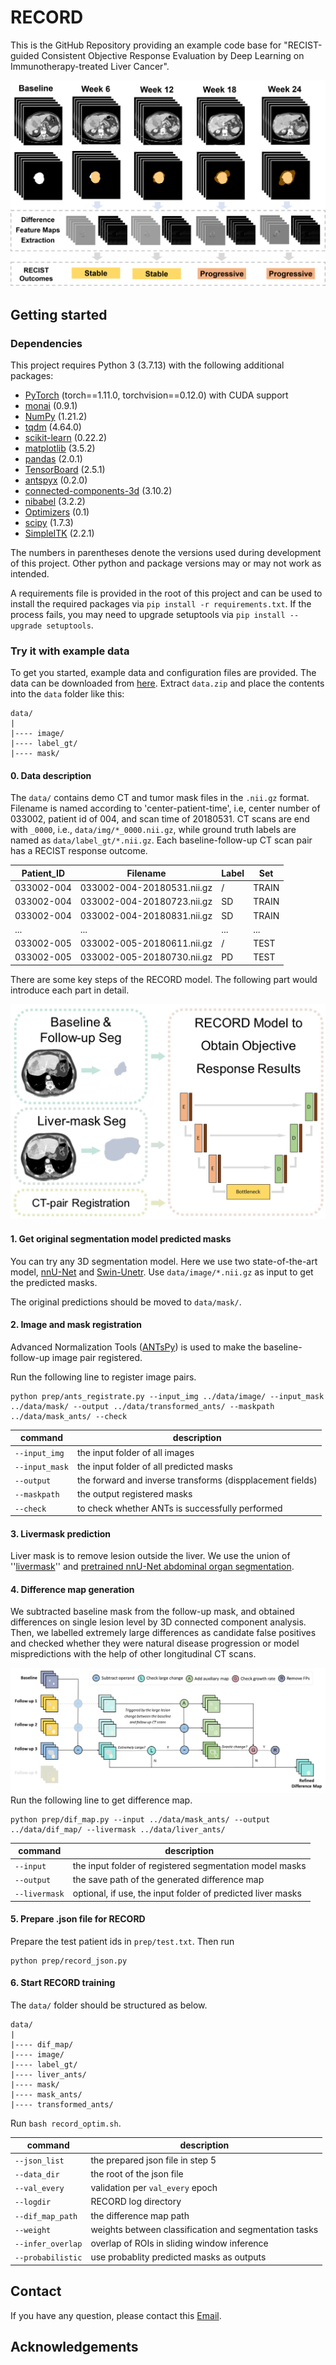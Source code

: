 # RECORD
This is the GitHub Repository providing an example code base for "RECIST-guided Consistent Objective Response Evaluation by Deep Learning on Immunotherapy-treated Liver Cancer".

![RECORD](documentation/record_schematic.png)

## Getting started
### Dependencies
This project requires Python 3 (3.7.13) with the following additional packages:
* [PyTorch](https://pytorch.org/) (torch==1.11.0, torchvision==0.12.0) with CUDA support
* [monai](https://pypi.org/project/monai/) (0.9.1)
* [NumPy](https://numpy.org/) (1.21.2)
* [tqdm](https://github.com/tqdm/tqdm) (4.64.0)
* [scikit-learn](https://scikit-learn.org/stable/) (0.22.2)
* [matplotlib](https://matplotlib.org/) (3.5.2)
* [pandas](https://pandas.pydata.org/) (2.0.1)
* [TensorBoard](https://pypi.org/project/tensorboard/) (2.5.1)
* [antspyx](https://pypi.org/project/antspyx/) (0.2.0)
* [connected-components-3d](https://pypi.org/project/connected-components-3d/) (3.10.2)
* [nibabel](https://pypi.org/project/nibabel/) (3.2.2)
* [Optimizers](https://pypi.org/project/Optimizers/) (0.1)
* [scipy](https://pypi.org/project/scipy/) (1.7.3)
* [SimpleITK](https://pypi.org/project/SimpleITK/) (2.2.1)

The numbers in parentheses denote the versions used during development of this project. Other python and package versions may or may not work as intended.

A requirements file is provided in the root of this project and can be used to install the required packages via `pip install -r requirements.txt`. If the process fails, you may need to upgrade setuptools via `pip install --upgrade setuptools`.

### Try it with example data
To get you started, example data and configuration files are provided. The data can be downloaded from [here](https://zenodo.org/record/6791937). Extract `data.zip` and place the contents into the `data` folder like this:
```
data/
|
|---- image/
|---- label_gt/
|---- mask/
```
#### 0. Data description
The `data/` contains demo CT and tumor mask files in the `.nii.gz` format. Filename is named according to 'center-patient-time', i.e, center number of 033002, patient id of 004, and scan time of 20180531. CT scans are end with `_0000`, i.e., `data/img/*_0000.nii.gz`, while ground truth labels are named as `data/label_gt/*.nii.gz`. Each baseline-follow-up CT scan pair has a RECIST response outcome.

| Patient_ID |          Filename          | Label | Set   |
|------------|----------------------------|-------|-------|
| 033002-004 | 033002-004-20180531.nii.gz | /     | TRAIN |
| 033002-004 | 033002-004-20180723.nii.gz | SD    | TRAIN |
| 033002-004 | 033002-004-20180831.nii.gz | SD    | TRAIN |
| ...        | ...                        | ...   | ...   |
| 033002-005 | 033002-005-20180611.nii.gz | /     | TEST  |
| 033002-005 | 033002-005-20180730.nii.gz | PD    | TEST  |

There are some key steps of the RECORD model. The following part would introduce each part in detail.

![Key Steps](documentation/record_steps.png)

#### 1. Get original segmentation model predicted masks
You can try any 3D segmentation model. Here we use two state-of-the-art model, [nnU-Net](https://github.com/MIC-DKFZ/nnUNet/) and [Swin-Unetr](https://github.com/Project-MONAI/tutorials/blob/main/3d_segmentation/unetr_btcv_segmentation_3d.ipynb). Use `data/image/*.nii.gz` as input to get the predicted masks.

The original predictions should be moved to `data/mask/`.

#### 2. Image and mask registration
Advanced Normalization Tools ([ANTsPy](https://github.com/ANTsX/ANTsPy)) is used to make the baseline-follow-up image pair registered.

Run the following line to register image pairs.
```
python prep/ants_registrate.py --input_img ../data/image/ --input_mask ../data/mask/ --output ../data/transformed_ants/ --maskpath ../data/mask_ants/ --check
```

|  command  | description |
| ------------------- | ------------- |
| `--input_img`  | the input folder of all images |
| `--input_mask`  | the input folder of all predicted masks |
| `--output`  | the forward and inverse transforms (dispplacement fields) |
| `--maskpath`  | the output registered masks |
| `--check`  | to check whether ANTs is successfully performed |


#### 3. Livermask prediction
Liver mask is to remove lesion outside the liver. We use the union of ''[livermask](https://github.com/andreped/livermask)'' and [pretrained nnU-Net abdominal organ segmentation](https://zenodo.org/record/3734294#.ZAGgnHZBw2z).

#### 4. Difference map generation
We subtracted baseline mask from the follow-up mask, and obtained differences on single lesion level by 3D connected component analysis. Then, we labelled extremely large differences as candidate false positives and checked whether they were natural disease progression or model mispredictions with the help of other longitudinal CT scans. 

![Difference Map](documentation/dif_map.png)
Run the following line to get difference map.
```
python prep/dif_map.py --input ../data/mask_ants/ --output ../data/dif_map/ --livermask ../data/liver_ants/
```

|  command  | description |
| ------------------- | ------------- |
| `--input`  | the input folder of registered segmentation model masks |
| `--output`  | the save path of the generated difference map |
| `--livermask`  | optional, if use, the input folder of predicted liver masks |


#### 5. Prepare .json file for RECORD
Prepare the test patient ids in `prep/test.txt`. Then run 
```
python prep/record_json.py
```

#### 6. Start RECORD training
The `data/` folder should be structured as below.
```
data/
|
|---- dif_map/
|---- image/
|---- label_gt/
|---- liver_ants/
|---- mask/
|---- mask_ants/
|---- transformed_ants/
```
Run `bash record_optim.sh`.

|  command  | description |
| ------------------- | ------------- |
| `--json_list`  | the prepared json file in step 5 |
| `--data_dir`  | the root of the json file |
| `--val_every`  | validation per `val_every` epoch |
| `--logdir`  | RECORD log directory |
| `--dif_map_path` | the difference map path |
| `--weight` | weights between classification and segmentation tasks |
| `--infer_overlap` | overlap of ROIs in sliding window inference |
| `--probabilistic` | use probablity predicted masks as outputs |


## Contact
If you have any question, please contact this [Email](mailto:Estelle-xyj@sjtu.edu.cn).


## Acknowledgements

